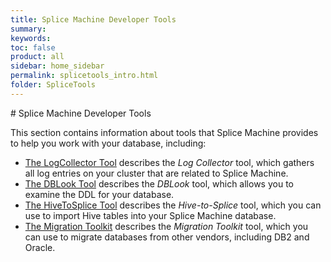 ```yaml
---
title: Splice Machine Developer Tools
summary:
keywords:
toc: false
product: all
sidebar: home_sidebar
permalink: splicetools_intro.html
folder: SpliceTools
---
```

<section>
<div class="TopicContent" data-swiftype-index="true" markdown="1">
# Splice Machine Developer Tools

This section contains information about tools that Splice Machine provides to help you work with your database, including:

* [The LogCollector Tool](splicetools_logcollector.html) describes the *Log Collector* tool, which gathers all log entries on your cluster that are related to Splice Machine.
* [The DBLook Tool](splicetools_dblook.html) describes the *DBLook* tool, which allows you to examine the DDL for your database.
* [The HiveToSplice Tool](splicetools_hivetosplice.html) describes the *Hive-to-Splice* tool, which you can use to import Hive tables into your Splice Machine database.
* [The Migration Toolkit](splicetools_migratetk.html) describes the *Migration Toolkit* tool, which you can use to migrate databases from other vendors, including DB2 and Oracle.
</div>
</section>
